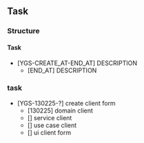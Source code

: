 ## Task

### Structure
#### Task
- [YGS-CREATE_AT-END_AT] DESCRIPTION
  - [END_AT] DESCRIPTION

### task
- [YGS-130225-?] create client form
  - [130225] domain client
  - [] service client
  - [] use case client
  - [] ui client form